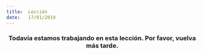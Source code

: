 ```yaml
---
title:  Lección
date:   17/01/2019
---
```


### <center>Todavía estamos trabajando en esta lección. Por favor, vuelva más tarde.</center>